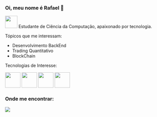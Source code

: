 ### Oi, meu nome é Rafael 👋


<img weight=40 height=40 src=https://github.com/Saka30/Saka30/assets/104368468/e2853aeb-fd5a-47fd-b9da-d164d85f0730/> Estudante de Ciência da Computação, apaixonado por tecnologia.

Tópicos que me interessam:
  * Desenvolvimento BackEnd
  * Trading Quantitativo
  * BlockChain

Tecnologias de Interesse:

<div display="inline">
  <img width="50" height="50" src="https://cdn.jsdelivr.net/gh/devicons/devicon/icons/python/python-original.svg"/>
  <img width="50" height="50"src="https://cdn.jsdelivr.net/gh/devicons/devicon@latest/icons/solidity/solidity-original.svg" />
  <img width="50" height="50" src="https://cdn.jsdelivr.net/gh/devicons/devicon@latest/icons/javascript/javascript-original.svg" />
  <img width="50" height="50" src="https://cdn.jsdelivr.net/gh/devicons/devicon@latest/icons/rust/rust-original.svg"/>         
</div>

<h3> Onde me encontrar: </h3>
<a href=https://www.linkedin.com/in/dev-rafael-sakatauskas >
  <img src="https://img.shields.io/badge/linkedin-%230077B5.svg?style=for-the-badge&logo=linkedin&logoColor=white" />
</a>
  

          


